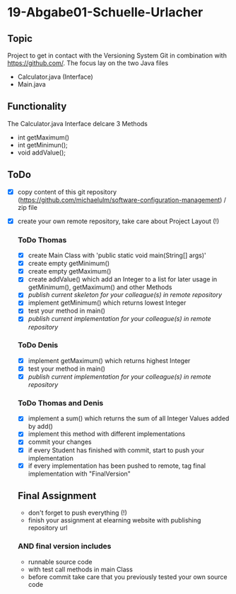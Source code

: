 # 19-Abgabe01-Schuelle-Urlacher
## Topic
  Project to get in contact with the Versioning System Git in combination with https://github.com/.
  The focus lay on the two Java files 
  - Calculator.java (Interface)
  - Main.java
  
## Functionality
  The Calculator.java Interface delcare 3 Methods
  - int getMaximum()
  - int getMinimun();
  - void addValue();
  
  
## ToDo
- [x] copy content of this git repository (https://github.com/michaelulm/software-configuration-management) / zip file
- [x] create your own remote repository, take care about Project Layout (!)

  ### ToDo Thomas
  - [x] create Main Class with 'public static void main(String[] args)'
  - [x] create empty getMinimum()
  - [x] create empty getMaximum()
  - [x] create addValue() which add an Integer to a list for later usage in getMinimum(), getMaximum() and other Methods
  - [x] *publish current skeleton for your colleague(s) in remote repository*
  - [x] implement getMinimum() which returns lowest Integer
  - [x] test your method in main()
  - [x] *publish current implementation for your colleague(s) in remote repository*

  ### ToDo Denis
  - [x] implement getMaximum() which returns highest Integer
  - [x] test your method in main()
  - [x] *publish current implementation for your colleague(s) in remote repository*

  ### ToDo Thomas and Denis
  - [x] implement a sum() which returns the sum of all Integer Values added by add()
  - [x] implement this method with different implementations
  - [x] commit your changes
  - [x] if every Student has finished with commit, start to push your implementation
  - [x] if every implementation has been pushed to remote, tag final implementation with "FinalVersion"

  ## Final Assignment
  - don't forget to push everything (!)  
  - finish your assignment at elearning website with publishing repository url

  ### AND final version includes
  - runnable source code
  - with test call methods in main Class
  - before commit take care that you previously tested your own source code

